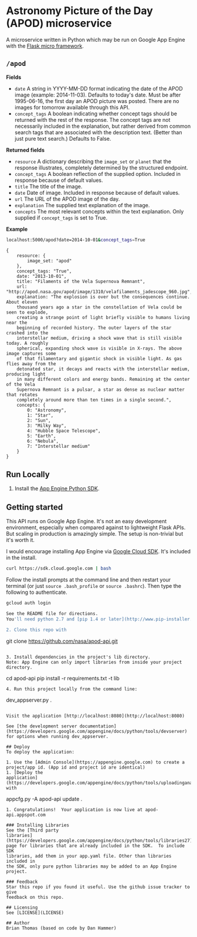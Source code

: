 # Astronomy Picture of the Day (APOD) microservice

A microservice written in Python which may be run on Google App 
Engine with the [Flask micro framework](http://flask.pocoo.org).

## `/apod`

**Fields**

- `date` A string in YYYY-MM-DD format indicating the date of the APOD image (example: 2014-11-03).  Defaults to today's date.  Must be after 1995-06-16, the first day an APOD picture was posted.  There are no images for tomorrow available through this API.
- `concept_tags` A boolean indicating whether concept tags should be returned with the rest of the response.  The concept tags are not necessarily included in the explanation, but rather derived from common search tags that are associated with the description text.  (Better than just pure text search.)  Defaults to False.

**Returned fields**

- `resource` A dictionary describing the `image_set` or `planet` that the response illustrates, completely determined by the structured endpoint.
- `concept_tags` A boolean reflection of the supplied option.  Included in response because of default values.
- `title` The title of the image.
- `date` Date of image. Included in response because of default values.
- `url` The URL of the APOD image of the day.
- `explanation` The supplied text explanation of the image.
- `concepts` The most relevant concepts within the text explanation.  Only supplied if `concept_tags` is set to True.

**Example**

```bash
localhost:5000/apod?date=2014-10-01&concept_tags=True
```

```jsoniq
{
    resource: {
        image_set: "apod"
    },
    concept_tags: "True",
    date: "2013-10-01", 
    title: "Filaments of the Vela Supernova Remnant",
    url: "http://apod.nasa.gov/apod/image/1310/velafilaments_jadescope_960.jpg",
    explanation: "The explosion is over but the consequences continue. About eleven
    thousand years ago a star in the constellation of Vela could be seen to explode,
    creating a strange point of light briefly visible to humans living near the 
    beginning of recorded history. The outer layers of the star crashed into the 
    interstellar medium, driving a shock wave that is still visible today. A roughly 
    spherical, expanding shock wave is visible in X-rays. The above image captures some
    of that filamentary and gigantic shock in visible light. As gas flies away from the
    detonated star, it decays and reacts with the interstellar medium, producing light
    in many different colors and energy bands. Remaining at the center of the Vela
    Supernova Remnant is a pulsar, a star as dense as nuclear matter that rotates
    completely around more than ten times in a single second.",
    concepts: {
        0: "Astronomy",
        1: "Star",
        2: "Sun",
        3: "Milky Way",
        4: "Hubble Space Telescope",
        5: "Earth",
        6: "Nebula",
        7: "Interstellar medium"
    }
}
```

## Run Locally
1. Install the [App Engine Python SDK](https://developers.google.com/appengine/downloads).


## Getting started

This API runs on Google App Engine.  It's not an easy development environment, especially when compared against to lightweight Flask APIs.  But scaling in production is amazingly simple.  The setup is non-trivial but it's worth it.  

I would encourage installing App Engine via [Google Cloud SDK](https://cloud.google.com/sdk/).  It's included in the install.
```bash
curl https://sdk.cloud.google.com | bash
```
Follow the install prompts at the command line and then restart your terminal (or just `source .bash_profile` or `source .bashrc`).  Then type the following to authenticate.
```bash
gcloud auth login

See the README file for directions. 
You'll need python 2.7 and [pip 1.4 or later](http://www.pip-installer.org/en/latest/installing.html) installed too..

2. Clone this repo with

   ```
   git clone https://github.com/nasa/apod-api.git
   ```

3. Install dependencies in the project's lib directory.
   Note: App Engine can only import libraries from inside your project directory.

   ```
   cd apod-api
   pip install -r requirements.txt -t lib
   ```
4. Run this project locally from the command line:

   ```
   dev_appserver.py .
   ```

Visit the application [http://localhost:8080](http://localhost:8080)

See [the development server documentation](https://developers.google.com/appengine/docs/python/tools/devserver)
for options when running dev_appserver.

## Deploy
To deploy the application:

1. Use the [Admin Console](https://appengine.google.com) to create a
   project/app id. (App id and project id are identical)
1. [Deploy the
   application](https://developers.google.com/appengine/docs/python/tools/uploadinganapp) with

   ```
   appcfg.py -A apod-api update .
   ```
1. Congratulations!  Your application is now live at apod-api.appspot.com

### Installing Libraries
See the [Third party
libraries](https://developers.google.com/appengine/docs/python/tools/libraries27)
page for libraries that are already included in the SDK.  To include SDK
libraries, add them in your app.yaml file. Other than libraries included in
the SDK, only pure python libraries may be added to an App Engine project.

### Feedback
Star this repo if you found it useful. Use the github issue tracker to give
feedback on this repo.

## Licensing
See [LICENSE](LICENSE)

## Author
Brian Thomas (based on code by Dan Hammer) 

